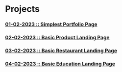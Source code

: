 # Projects

### [01-02-2023 :: Simplest Portfolio Page](https://github.com/subhranil002/PWSkills-MERN_Stack-Sigma_Batch/tree/main/10019.%2001-02-2023_Project-1(Simplest%20Portfolio))

### [02-02-2023 :: Basic Product Landing Page](https://github.com/subhranil002/PWSkills-MERN_Stack-Sigma_Batch/tree/main/10020.%2002-02-2023_Project-2(Product%20Landing%20page))

### [03-02-2023 :: Basic Restaurant Landing Page](https://github.com/subhranil002/PWSkills-MERN_Stack-Sigma_Batch/tree/main/10021.%2003-02-2023_Project-3(Restaurant%20Landing%20Page))

### [04-02-2023 :: Basic Education Landing Page](https://github.com/subhranil002/PWSkills-MERN_Stack-Sigma_Batch/tree/main/10022.%2004-02-2023_Project-4(Education%20Landing%20Page))
